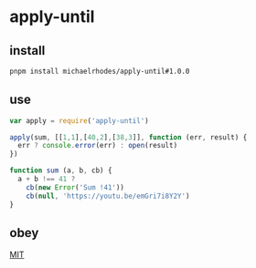 # apply-until

## install
```sh
pnpm install michaelrhodes/apply-until#1.0.0
```

## use
```js
var apply = require('apply-until')

apply(sum, [[1,1],[40,2],[38,3]], function (err, result) {
  err ? console.error(err) : open(result)
})

function sum (a, b, cb) {
  a + b !== 41 ?
    cb(new Error('Sum !41'))
    cb(null, 'https://youtu.be/emGri7i8Y2Y')
}
```

## obey
[MIT](https://opensource.org/licenses/MIT)
